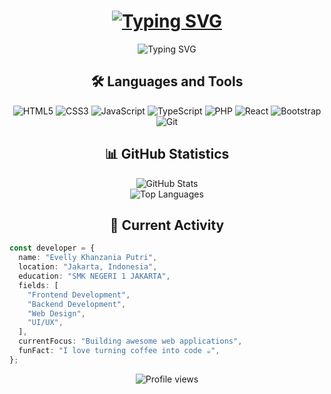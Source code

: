 <h1 align="center">
  <a href="https://git.io/typing-svg"><img src="https://readme-typing-svg.herokuapp.com?font=Fira+Code&weight=600&size=30&duration=4000&pause=500&color=38B2AC&center=true&vCenter=true&random=false&width=435&lines=%3CArfa+Banyu+Santoro%2F%3E" alt="Typing SVG" /></a>
</h1>

<div align="center">
  <img src="https://readme-typing-svg.herokuapp.com?font=Fira+Code&size=20&duration=4000&pause=1000&color=38B2AC&center=true&vCenter=true&multiline=true&random=false&width=500&height=100&lines=Student+at+SMK+Telkom+Malang;2%2B+Years+of+Coding+Experience;Passionate+Frontend+Developer" alt="Typing SVG" />
</div>

<h2 align="center">🛠️ Languages and Tools</h2>

<div align="center">
  <img src="https://img.shields.io/badge/HTML5-E34F26?style=for-the-badge&logo=html5&logoColor=white" alt="HTML5" />
  <img src="https://img.shields.io/badge/CSS3-1572B6?style=for-the-badge&logo=css3&logoColor=white" alt="CSS3" />
  <img src="https://img.shields.io/badge/JavaScript-F7DF1E?style=for-the-badge&logo=javascript&logoColor=black" alt="JavaScript" />
  <img src="https://img.shields.io/badge/TypeScript-007ACC?style=for-the-badge&logo=typescript&logoColor=white" alt="TypeScript" />
  <img src="https://img.shields.io/badge/PHP-777BB4?style=for-the-badge&logo=php&logoColor=white" alt="PHP" />
  <img src="https://img.shields.io/badge/React-20232A?style=for-the-badge&logo=react&logoColor=61DAFB" alt="React" />
  <img src="https://img.shields.io/badge/Bootstrap-563D7C?style=for-the-badge&logo=bootstrap&logoColor=white" alt="Bootstrap" />
  <img src="https://img.shields.io/badge/Git-F05032?style=for-the-badge&logo=git&logoColor=white" alt="Git" />
</div>

<h2 align="center">📊 GitHub Statistics</h2>

<div align="center">
  <img src="https://github-readme-stats.vercel.app/api?username=arfabsnt&show_icons=true&theme=radical" alt="GitHub Stats" />
</div>

<div align="center">
  <img src="https://github-readme-stats.vercel.app/api/top-langs/?username=arfabsnt&layout=compact&theme=radical" alt="Top Languages" />
</div>

<h2 align="center">🌟 Current Activity</h2>

```typescript
const developer = {
  name: "Evelly Khanzania Putri",
  location: "Jakarta, Indonesia",
  education: "SMK NEGERI 1 JAKARTA",
  fields: [
    "Frontend Development",
    "Backend Development",
    "Web Design",
    "UI/UX",
  ],
  currentFocus: "Building awesome web applications",
  funFact: "I love turning coffee into code ☕",
};
```

<div align="center">
  <img src="https://komarev.com/ghpvc/?username=arfabsnt&color=38B2AC" alt="Profile views" />
</div>
